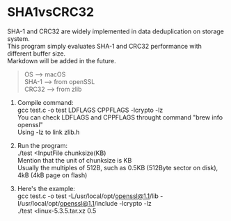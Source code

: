 # SHA1vsCRC32
SHA-1 and CRC32 are widely implemented in data deduplication on storage system.  
This program simply evaluates SHA-1 and CRC32 performance with different buffer size.  
Markdown will be added in the future.  

>OS --> macOS  
>SHA-1 --> from openSSL  
>CRC32 --> from zlib  

1. Compile command:  
    gcc test.c -o test LDFLAGS CPPFLAGS -lcrypto -lz  
        You can check LDFLAGS and CPPFLAGS throught command "brew info openssl"  
        Using -lz to link zlib.h  

2. Run the program:  
    ./test <InputFile chunksize(KB)  
        Mention that the unit of chunksize is KB  
        Usually the multiples of 512B, such as 0.5KB (512Byte sector on disk), 4kB (4kB page on flash)  


3. Here's the example:  
    gcc test.c -o test -L/usr/local/opt/openssl@1.1/lib -I/usr/local/opt/openssl@1.1/include -lcrypto -lz  
    ./test <linux-5.3.5.tar.xz 0.5
